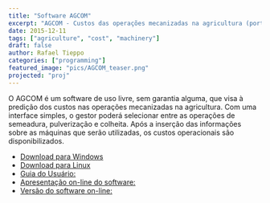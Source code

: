 ```yaml
---
title: "Software AGCOM"
excerpt: "AGCOM - Custos das operações mecanizadas na agricultura (portuguese)"
date: 2015-12-11
tags: ["agriculture", "cost", "machinery"]
draft: false
author: Rafael Tieppo 
categories: ["programming"]
featured_image: "pics/AGCOM_teaser.png"
projected: "proj"
---
```


O AGCOM é um software de uso livre, sem garantia alguma, que visa à
predição dos custos nas operações mecanizadas na agricultura. Com uma
interface simples, o gestor poderá selecionar entre as operações de
semeadura, pulverização e colheita. Após a inserção das informações
sobre as máquinas que serão utilizadas, os custos operacionais são
disponibilizados.

* [Download para Windows](https://sites.google.com/site/rafatieppo/agcom/AGCOM_WINDOWS.zip?attredirects=0&d=1)
* [Download para Linux](https://sites.google.com/site/rafatieppo/agcom/AGCOM_LINUX.zip?attredirects=0&d=1)
* [Guia do Usuário:](https://sites.google.com/site/rafatieppo/agcom/GUIA_USUARIO_AGCOM.pdf?attredirects=0&d=1)
* [Apresentação on-line do software:](http://rafatieppo.github.io/AGCOM_PRESS/index.html#1)
* [Versão do software on-line:](https://agcom.shinyapps.io/HARVEST/") 

